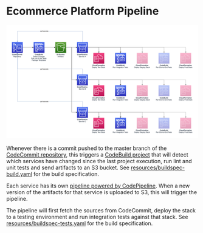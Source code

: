 Ecommerce Platform Pipeline
===========================

![Architecture diagram for the pipeline](images/pipeline.png)

Whenever there is a commit pushed to the master branch of the [CodeCommit repository](https://aws.amazon.com/codecommit/), this triggers a [CodeBuild project](https://aws.amazon.com/codebuild/) that will detect which services have changed since the last project execution, run lint and unit tests and send artifacts to an S3 bucket. See [resources/buildspec-build.yaml](resources/buildspec-build.yaml) for the build specification.

Each service has its own [pipeline powered by CodePipeline](https://aws.amazon.com/codepipeline/). When a new version of the artifacts for that service is uploaded to S3, this will trigger the pipeline.

The pipeline will first fetch the sources from CodeCommit, deploy the stack to a testing environment and run integration tests against that stack. See [resources/buildspec-tests.yaml](resources/buildspec-tests.yaml) for the build specification.